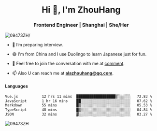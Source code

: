<h1 align="center">Hi 👋, I'm ZhouHang</h1>

<h3 align="center">Frontend Engineer | Shanghai | She/Her</h3>
<p align="left"> <img src=https://komarev.com/ghpvc/?username=09473ZH alt=09473ZH/> </p>


- 🤔 I’m preparing interview.
  
- 😄 I'm from China and I use Duolingo to learn Japanese just for fun.
  
- 🐨 Feel free to join the conversation with me at [comment](https://github.com/09473ZH/comment/discussions).

- 📫 Also U can reach me at **alazhouhang@qq.com**.


<h4 align="left">Languages</h4>
<!--START_SECTION:waka-->

```txt
Vue.js           12 hrs 11 mins  ██████████████████▒░░░░░░   72.83 %
JavaScript       1 hr 16 mins    ██░░░░░░░░░░░░░░░░░░░░░░░   07.62 %
Markdown         55 mins         █▒░░░░░░░░░░░░░░░░░░░░░░░   05.53 %
TypeScript       48 mins         █▒░░░░░░░░░░░░░░░░░░░░░░░   04.84 %
JSON             32 mins         ▓░░░░░░░░░░░░░░░░░░░░░░░░   03.27 %
```

<!--END_SECTION:waka-->

<p align="left"> <img src=https://github-readme-stats.vercel.app/api?username=09473ZH&show_icons=true alt=09473ZH /> </p>

